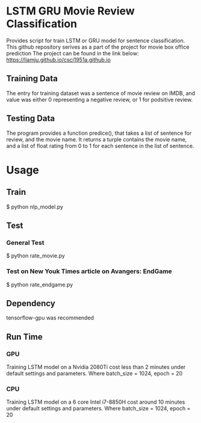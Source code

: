 # LSTM GRU Movie Review Classification
Provides script for train LSTM or GRU model for sentence classification.
This github repository serives as a part of the project for movie box office prediction
The project can be found in the link below:
https://liamju.github.io/csci1951a.github.io

## Training Data
The entry for training dataset was a sentence of movie review on IMDB, and value was either 0 representing a negative review, or 1 for podsitive review. 

## Testing Data
The program provides a function predice(), that takes a list of sentence for review, and the movie name. It returns a turple contains the movie name, and a list of float rating from 0 to 1 for each sentence in the list of sentence.


# Usage
## Train
$ python nlp_model.py

## Test
### General Test
$ python rate_movie.py

### Test on New Youk Times article on Avangers: EndGame
$ python rate_endgame.py

## Dependency
tensorflow-gpu was recommended

## Run Time
### GPU
Training LSTM model on a Nvidia 2080Ti cost less than 2 minutes under default settings and parameters. Where batch_size = 1024, epoch = 20

### CPU
Training LSTM model on a 6 core Intel i7-8850H cost around 10 minutes under default settings and parameters. Where batch_size = 1024, epoch = 20
